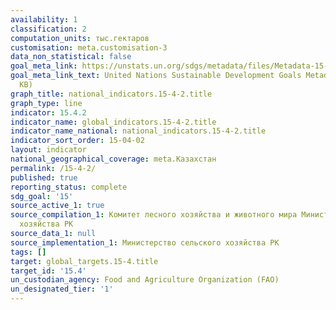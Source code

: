 ```yaml
---
availability: 1
classification: 2
computation_units: тыс.гектаров
customisation: meta.customisation-3
data_non_statistical: false
goal_meta_link: https://unstats.un.org/sdgs/metadata/files/Metadata-15-04-02.pdf
goal_meta_link_text: United Nations Sustainable Development Goals Metadata (PDF 384
  KB)
graph_title: national_indicators.15-4-2.title
graph_type: line
indicator: 15.4.2
indicator_name: global_indicators.15-4-2.title
indicator_name_national: national_indicators.15-4-2.title
indicator_sort_order: 15-04-02
layout: indicator
national_geographical_coverage: meta.Казахстан
permalink: /15-4-2/
published: true
reporting_status: complete
sdg_goal: '15'
source_active_1: true
source_compilation_1: Комитет лесного хозяйства и животного мира Министерство сельского
  хозяйства РК
source_data_1: null
source_implementation_1: Министерство сельского хозяйства РК
tags: []
target: global_targets.15-4.title
target_id: '15.4'
un_custodian_agency: Food and Agriculture Organization (FAO)
un_designated_tier: '1'
---
```

